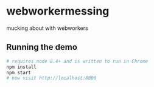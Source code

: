 # webworkermessing

mucking about with webworkers

## Running the demo

```bash
# requires node 8.4+ and is written to run in Chrome
npm install
npm start
# now visit http://localhost:8000
```
